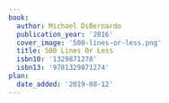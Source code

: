 ```yaml
---
book:
  author: Michael DiBernardo
  publication_year: '2016'
  cover_image: '500-lines-or-less.png'
  title: 500 Lines Or Less
  isbn10: '1329871278'
  isbn13: '9781329871274'
plan:
  date_added: '2019-08-12'
---
```

